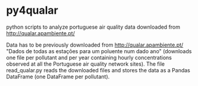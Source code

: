 # py4qualar
python scripts to analyze portuguese air quality data downloaded from http://qualar.apambiente.pt/

Data has to be previously downloaded from http://qualar.apambiente.pt/ "Dados de todas as estações para um poluente num dado ano" (downloads one file per pollutant and per year containing hourly concentrations observed at all the Portuguese air quality network sites).
The file read_qualar.py reads the downloaded files and stores the data as a Pandas DataFrame (one DataFrame per pollutant).
